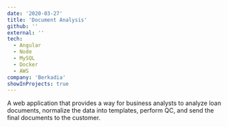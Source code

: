 ```yaml
---
date: '2020-03-27'
title: 'Document Analysis'
github: ''
external: ''
tech:
  - Angular
  - Node
  - MySQL
  - Docker
  - AWS
company: 'Berkadia'
showInProjects: true
---
```


A web application that provides a way for business analysts to analyze loan documents, normalize the data into templates, perform QC, and send the final documents to the customer.

